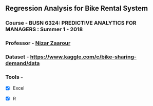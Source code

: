 ## Regression Analysis for Bike Rental System

### Course - BUSN 6324: PREDICTIVE ANALYTICS FOR MANAGERS : Summer 1 - 2018
### Professor - [Nizar Zaarour](http://www.damore-mckim.northeastern.edu/faculty/z/zaarour-nizar)


### Dataset - https://www.kaggle.com/c/bike-sharing-demand/data
### Tools - 
 - [x] Excel 
 - [x] R
 

